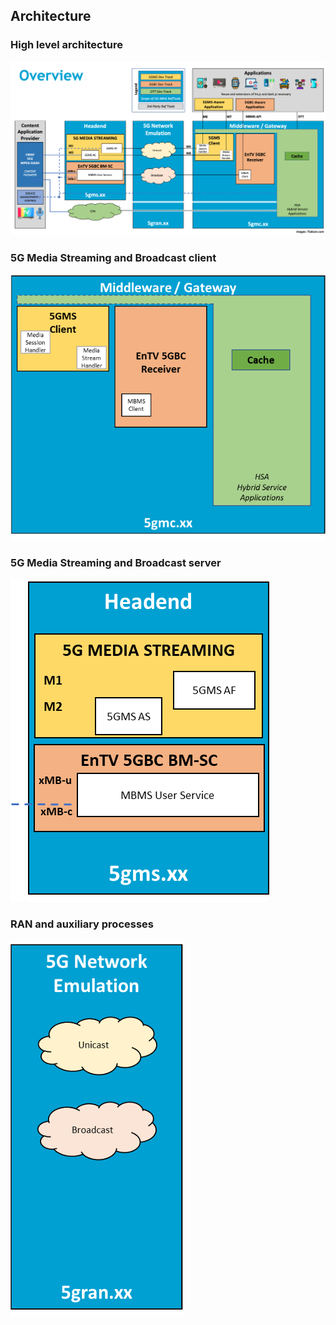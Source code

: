 ## Architecture

### High level architecture
![Architecture](img/high-level.png)

### 5G Media Streaming and Broadcast client 

![Client](img/client.png)

### 5G Media Streaming and Broadcast server

![Server](img/server.png)

### RAN and auxiliary processes

![RAN](img/ran.png)
